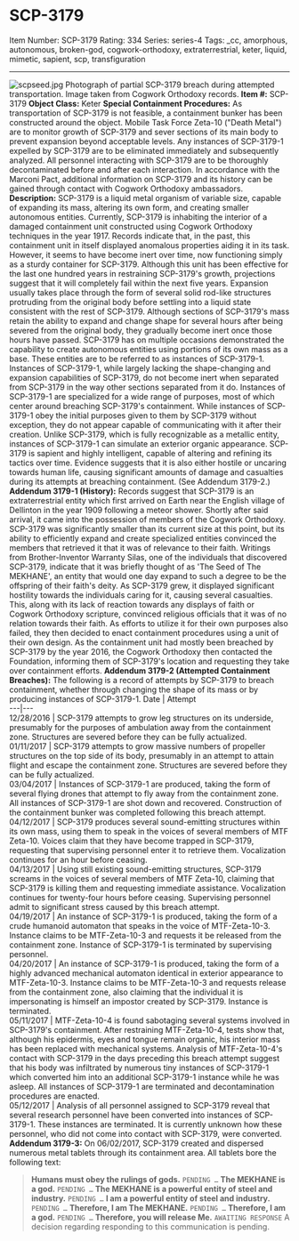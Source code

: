 # SCP-3179
Item Number: SCP-3179
Rating: 334
Series: series-4
Tags: _cc, amorphous, autonomous, broken-god, cogwork-orthodoxy, extraterrestrial, keter, liquid, mimetic, sapient, scp, transfiguration

---

![scpseed.jpg](https://scp-wiki.wdfiles.com/local--files/scp-3179/scpseed.jpg)
Photograph of partial SCP-3179 breach during attempted transportation. Image taken from Cogwork Orthodoxy records.
**Item #:** SCP-3179
**Object Class:** Keter
**Special Containment Procedures:** As transportation of SCP-3179 is not feasible, a containment bunker has been constructed around the object. Mobile Task Force Zeta-10 ("Death Metal") are to monitor growth of SCP-3179 and sever sections of its main body to prevent expansion beyond acceptable levels. Any instances of SCP-3179-1 expelled by SCP-3179 are to be eliminated immediately and subsequently analyzed. All personnel interacting with SCP-3179 are to be thoroughly decontaminated before and after each interaction.
In accordance with the Marconi Pact, additional information on SCP-3179 and its history can be gained through contact with Cogwork Orthodoxy ambassadors.
**Description:** SCP-3179 is a liquid metal organism of variable size, capable of expanding its mass, altering its own form, and creating smaller autonomous entities. Currently, SCP-3179 is inhabiting the interior of a damaged containment unit constructed using Cogwork Orthodoxy techniques in the year 1917. Records indicate that, in the past, this containment unit in itself displayed anomalous properties aiding it in its task. However, it seems to have become inert over time, now functioning simply as a sturdy container for SCP-3179. Although this unit has been effective for the last one hundred years in restraining SCP-3179's growth, projections suggest that it will completely fail within the next five years.
Expansion usually takes place through the form of several solid rod-like structures protruding from the original body before settling into a liquid state consistent with the rest of SCP-3179. Although sections of SCP-3179's mass retain the ability to expand and change shape for several hours after being severed from the original body, they gradually become inert once those hours have passed.
SCP-3179 has on multiple occasions demonstrated the capability to create autonomous entities using portions of its own mass as a base. These entities are to be referred to as instances of SCP-3179-1. Instances of SCP-3179-1, while largely lacking the shape-changing and expansion capabilities of SCP-3179, do not become inert when separated from SCP-3179 in the way other sections separated from it do.
Instances of SCP-3179-1 are specialized for a wide range of purposes, most of which center around breaching SCP-3179's containment. While instances of SCP-3179-1 obey the initial purposes given to them by SCP-3179 without exception, they do not appear capable of communicating with it after their creation. Unlike SCP-3179, which is fully recognizable as a metallic entity, instances of SCP-3179-1 can simulate an exterior organic appearance.
SCP-3179 is sapient and highly intelligent, capable of altering and refining its tactics over time. Evidence suggests that it is also either hostile or uncaring towards human life, causing significant amounts of damage and casualties during its attempts at breaching containment. (See Addendum 3179-2.)
**Addendum 3179-1 (History):** Records suggest that SCP-3179 is an extraterrestrial entity which first arrived on Earth near the English village of Dellinton in the year 1909 following a meteor shower. Shortly after said arrival, it came into the possession of members of the Cogwork Orthodoxy. SCP-3179 was significantly smaller than its current size at this point, but its ability to efficiently expand and create specialized entities convinced the members that retrieved it that it was of relevance to their faith. Writings from Brother-Inventor Warranty Silas, one of the individuals that discovered SCP-3179, indicate that it was briefly thought of as 'The Seed of The MEKHANE', an entity that would one day expand to such a degree to be the offspring of their faith's deity.
As SCP-3179 grew, it displayed significant hostility towards the individuals caring for it, causing several casualties. This, along with its lack of reaction towards any displays of faith or Cogwork Orthodoxy scripture, convinced religious officials that it was of no relation towards their faith. As efforts to utilize it for their own purposes also failed, they then decided to enact containment procedures using a unit of their own design.
As the containment unit had mostly been breached by SCP-3179 by the year 2016, the Cogwork Orthodoxy then contacted the Foundation, informing them of SCP-3179's location and requesting they take over containment efforts.
**Addendum 3179-2 (Attempted Containment Breaches):** The following is a record of attempts by SCP-3179 to breach containment, whether through changing the shape of its mass or by producing instances of SCP-3179-1.
Date | Attempt  
---|---  
12/28/2016 | SCP-3179 attempts to grow leg structures on its underside, presumably for the purposes of ambulation away from the containment zone. Structures are severed before they can be fully actualized.  
01/11/2017 | SCP-3179 attempts to grow massive numbers of propeller structures on the top side of its body, presumably in an attempt to attain flight and escape the containment zone. Structures are severed before they can be fully actualized.  
03/04/2017 | Instances of SCP-3179-1 are produced, taking the form of several flying drones that attempt to fly away from the containment zone. All instances of SCP-3179-1 are shot down and recovered. Construction of the containment bunker was completed following this breach attempt.  
04/12/2017 | SCP-3179 produces several sound-emitting structures within its own mass, using them to speak in the voices of several members of MTF Zeta-10. Voices claim that they have become trapped in SCP-3179, requesting that supervising personnel enter it to retrieve them. Vocalization continues for an hour before ceasing.  
04/13/2017 | Using still existing sound-emitting structures, SCP-3179 screams in the voices of several members of MTF Zeta-10, claiming that SCP-3179 is killing them and requesting immediate assistance. Vocalization continues for twenty-four hours before ceasing. Supervising personnel admit to significant stress caused by this breach attempt.  
04/19/2017 | An instance of SCP-3179-1 is produced, taking the form of a crude humanoid automaton that speaks in the voice of MTF-Zeta-10-3. Instance claims to be MTF-Zeta-10-3 and requests it be released from the containment zone. Instance of SCP-3179-1 is terminated by supervising personnel.  
04/20/2017 | An instance of SCP-3179-1 is produced, taking the form of a highly advanced mechanical automaton identical in exterior appearance to MTF-Zeta-10-3. Instance claims to be MTF-Zeta-10-3 and requests release from the containment zone, also claiming that the individual it is impersonating is himself an impostor created by SCP-3179. Instance is terminated.  
05/11/2017 | MTF-Zeta-10-4 is found sabotaging several systems involved in SCP-3179's containment. After restraining MTF-Zeta-10-4, tests show that, although his epidermis, eyes and tongue remain organic, his interior mass has been replaced with mechanical systems. Analysis of MTF-Zeta-10-4's contact with SCP-3179 in the days preceding this breach attempt suggest that his body was infiltrated by numerous tiny instances of SCP-3179-1 which converted him into an additional SCP-3179-1 instance while he was asleep. All instances of SCP-3179-1 are terminated and decontamination procedures are enacted.  
05/12/2017 | Analysis of all personnel assigned to SCP-3179 reveal that several research personnel have been converted into instances of SCP-3179-1. These instances are terminated. It is currently unknown how these personnel, who did not come into contact with SCP-3179, were converted.  
**Addendum 3179-3:** On 06/02/2017, SCP-3179 created and dispersed numerous metal tablets through its containment area. All tablets bore the following text:
> **Humans must obey the rulings of gods.**
> `PENDING …`
> **The MEKHANE is a god.**
> `PENDING …`
> **The MEKHANE is a powerful entity of steel and industry.**
> `PENDING …`
> **I am a powerful entity of steel and industry.**
> `PENDING …`
> **Therefore, I am The MEKHANE.**
> `PENDING …`
> **Therefore, I am a god.**
> `PENDING …`
> **Therefore, you will release Me.**
> `AWAITING RESPONSE`
A decision regarding responding to this communication is pending.